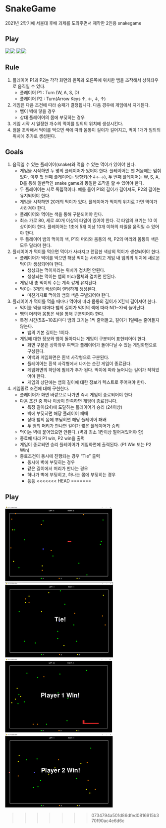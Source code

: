 # SnakeGame
2021년 2학기에 서울대 후배 과제를 도와주면서 제작한 2인용 snakegame
## Play
<img width='49.5%' src="https://user-images.githubusercontent.com/65859079/210501166-c241b992-dc19-478e-968d-856217ec65a8.png"/><img width='50.5%' src="https://user-images.githubusercontent.com/65859079/210501904-145c7ad9-c89f-44c8-9a29-95ec461c4599.png"/>
<img width='50%' src="https://user-images.githubusercontent.com/65859079/210501302-19d00db3-2368-4864-8fa4-32faf4b3bf7f.png"/><img width='50%' src="https://user-images.githubusercontent.com/65859079/210501520-773928de-9227-49b0-9641-16ab374abc37.png"/>

## Rule
1. 플레이어 P1과 P2는 각각 화면의 왼쪽과 오른쪽에 위치한 뱀을 조작해서 상하좌우로 움직일 수 있다. 
	- 플레이어 P1 : Turn (W, A, S, D) 
	- 플레이어 P2 : Turn(Arrow Keys ↑, ←, ↓, ↑)
2. 게임은 다음 조건에 따라 승패가 결정됩니다. 다음 경우에 게임에서 지게된다.
	- 뱀이 벽에 닿을 경우 
	- 상대 플레이어의 몸에 부딪히는 경우
3. 게임 시작 시 일정한 개수의 먹이를 임의의 위치에 생성시킨다. 
4. 뱀을 조작해서 먹이를 먹으면 색에 따라 몸통이 길이가 길어지고, 먹이 1개가 임의의 위치에 추가로 생성된다.
## Goals
1. 움직일 수 있는 플레이어(snake)와 먹을 수 있는 먹이가 있어야 한다.
    - 게임을 시작하면 두 명의 플레이어가 있어야 한다. 플레이어는 맨 처음에는 멈춰있다. 이후 첫 번째 플레이어는 방향키(↑↓←→),   두 번째 플레이어는 W, S, A, D를 통해 일반적인 snake game과 동일한 조작을 할 수 있어야 한다. 
    - 두 플레이어는 서로 독립적이다. 예를 들어 P1의 길이가 길어져도, P2의 길이는 유지되어야 한다.
    - 게임을 시작하면 20개의 먹이가 있다. 플레이어가 먹이의 위치로 가면 먹이가 사라져야 한다. 
    - 플레이어와 먹이는 색을 통해 구분되어야 한다. 
    - 최소 가로 80, 세로 40개 이상의 타일이 있어야 한다. 각 타일의 크기는 10 이상이어야 한다.   플레이어는 1초에 5개 이상 10개 이하의 타일을 움직일 수 있어야 한다. 
    - 두 플레이어 뱀의 먹이의 색, P1의 머리와 몸통의 색, P2의 머리와 몸통의 색은 모두 달라야 한다.
2. 플레이어가 먹이를 먹으면 먹이가 사라지고 랜덤한 색상의 먹이가 생성되어야 한다. 
    - 플레이어가 먹이를 먹으면 해당 먹이는 사라지고 게임 내 임의의 위치에 새로운 먹이가 생성되어야 	한다. 
        - 생성되는 먹이끼리는 위치가 겹치면 안된다.
		- 생성되는 먹이는 뱀의 머리/몸체와 겹치면 안된다. 
	- 게임 내 총 먹이의 수는 계속 같게 유지된다. 
	- 먹이는 3개의 색상이며 랜덤하게 생성된다. 
		- 마찬가지로 먹이와 뱀의 색은 구별되어야 한다. 
3. 플레이어가 먹이를 먹을 때마다 먹이에 따라 몸통의 길이가 X칸씩 길어져야 한다. 
	- 먹이를 먹을 때마다 뱀의 길이가 먹이의 색에 따라 N(1~3)씩 늘어난다.
	- 뱀의 머리와 몸통은 색을 통해 구분되어야 한다.
	- 특정 시간(5초~10초)마다 뱀의 크기는 1씩 줄어들고, 길이가 1일때는 줄어들지 않는다.
		- 뱀의 기본 길이는 1이다.
	- 게임에 대한 정보와 뱀이 돌아다니는 게임이 구분되어 표현되어야 한다. 
		- 화면 구분은 상하좌우 여백과 플레이어가 돌아다닐 수 있는 게임화면으로 구성된다. 
		- 여백과 게임화면은 흰색 사각형으로 구분된다. 
		- 플레이어는 흰색 사각형에서 나가는 순간 게임이 종료된다. 
		- 게임화면의 하단에 범례가 추가 된다. 먹이에 따라 늘어나는 길이가 적혀있어야 한다.
		- 게임의 상단에는 뱀의 길이에 대한 정보가 텍스트로 주어져야 한다. 
4. 게임종료 조건에 대해 구현한다. 
	- 플레이어가 화면 바깥으로 나가면 즉시 게임이 종료되어야 한다
	- 다음 조건 중 하나 이상이 만족하면 게임이 종료됩니다.
		- 특정 길이(24)에 도달하는 플레이어가 승리 (24이상) 
		- 벽에 부딪히면 해당 플레이어 패배 
		- 상대 뱀의 몸에 부딪히면 해당 플레이어 패배 
		- 두 뱀의 머리가 만나면 길이가 짧은 플레이어가 승리 
	- 먹이는 벽에 붙어있으면 안된다. (벽과 최소 1칸이상 떨어져있어야 함) 
	- 종료에 따라 P1 win, P2 win을 출력 
	- 게임이 종료되면 승리 플레이어가 게임화면에 출력된다. (P1 Win 또는 P2 Win)
	- 종료조건이 동시에 진행되는 경우 “Tie” 출력 
		- 동시에 벽에 부딪히는 경우 
		- 같은 길이에서 머리가 만나는 경우 
		- 하나가 벽에 부딪히고, 하나는 몸에 부딪히는 경우 
		- 등등 
<<<<<<< HEAD
=======
## Play
![moving](./img/moving.png)![tie](./img/tie.png)
![player1_win](./img/player1_wins.png)![player2_win](./img/player2_wins.png)
>>>>>>> 0734794a501d86dfed0816915b370f90ac4e6d6c
